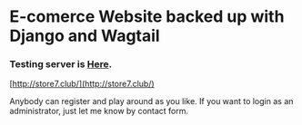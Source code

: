 # E-comerce Website backed up with Django and Wagtail

### Testing server is [Here](http://store7.club/).
[http://store7.club/](http://store7.club/)

Anybody can register and play around as you like.
If you want to login as an administrator, just let me know by contact form.